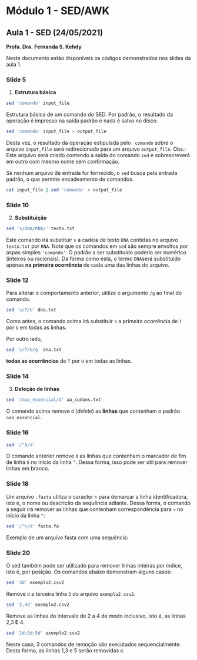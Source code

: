 # Módulo 1 - SED/AWK

## Aula 1 - SED  (24/05/2021)

**Profa. Dra.** **Fernanda S. Kehdy**

Neste documento estão disponíveis os códigos demonstrados nos slides da aula 1.

### Slide 5

1. **Estrutura básica**

```bash
sed 'comando' input_file
```

Estrutura básica de um comando do SED. Por padrão, o resultado da operação é impresso na saída padrão e nada é salvo no disco.

```bash
sed 'comando' input_file > output_file
```

Desta vez, o resultado da operação estipulada pelo ` comando` sobre o arquivo `input_file` será redirecionado para um arquivo `output_file`. Obs.: Este arquivo será criado contendo a saída do comando `sed` e sobrescreverá em outro com mesmo nome sem confirmação. 

Se nenhum arquivo de entrada for fornecido, o `sed` busca pela entrada padrão, o que permite encadeamento de comandos. 

```bash
cat input_file | sed 'comando' > output_file
```

### Slide 10

2. **Substituição**

```bash
sed 's/DNA/RNA/' texto.txt
```

Este comando irá substituir `s` a cadeia de texto `DNA` contidas no arquivo `texto.txt` por `RNA`. 
Note que os comandos em `sed` são sempre envoltos por aspas simples `'comando'`. 
O padrão a ser substituído poderia ser numérico (inteiros ou racionais).
Da forma como está, o termo `DNA`será substituído apenas **na primeira ocorrência** de cada uma das linhas do arquivo.

### Slide 12

Para alterar o comportamento anterior, utilize o argumento `/g` ao final do comando.

```bash
sed 's/T/U' dna.txt
```


Como antes, o comando acima irá substituir `s` a primeira ocorrência de `T` por `U` em todas as linhas.

Por outro lado,

```bash
sed 's/T/U/g' dna.txt
```

**todas as ocorrências** de `T` por `U` em todas as linhas.

### Slide 14

3. **Deleção de linhas**

```bash
sed '/nao_essencial/d' aa_codons.txt
```

O comando acima remove `d` (*delete*) as **linhas** que contenham o padrão `nao_essencial`. 

### Slide 16

```bash
sed '/^$/d'
```

O comando anterior remove `d`  as linhas que contenham o marcador de fim de linha `S` no início da linha `^`. Dessa forma, isso pode ser útil para remover linhas em branco.

### Slide 18

Um arquivo `.fasta` utiliza o caracter `>` para demarcar a linha identificadora, isto é, o nome ou descrição da sequência adiante. Dessa forma, o comando a seguir irá remover as linhas que contenham correspondência para `>` no início da linha `^`:

```bash
sed '/^>/d' fasta.fa
```

Exemplo de um arquivo fasta com uma sequência:

### Slide 20

O sed também pode ser utilizado para remover linhas inteiras por índice, isto é, por posição.
Os comandos abaixo demonstram alguns casos:

```bash
sed '3d' exemplo2.csv2
```

Remove `d` a terceira linha `3` do arquivo `exemplo2.csv2`.

```bash
sed '2,4d' exemplo2.csv2
```

Remove as linhas do intervalo de 2 a 4 de modo inclusivo, isto é, as linhas 2,3 **E** 4.

```bash
sed '1d;3d;5d' exemplo2.csv2
```

Neste caso, 3 comandos de remoção são executados sequencialmente. Desta forma, as linhas 1,3 e 5 serão removidas `d`. 





 

 





